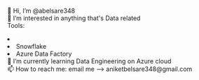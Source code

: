 👋 Hi, I’m @abelsare348</br>
👀 I’m interested in anything that's Data related </br>
Tools: </n>
<li><Databricks</li><li>Snowflake</li><li>Azure Data Factory</li>
🌱 I’m currently learning Data Engineering on Azure cloud</br>
📫 How to reach me: email me --> aniketbelsare348@gmail.com</br>
